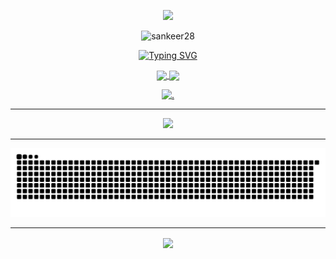 

<p align="center"><img src="https://media.giphy.com/media/hvRJCLFzcasrR4ia7z/giphy.gif" width="45"></p>
<p align="center"> <img src="https://komarev.com/ghpvc/?username=sankeer28&label=Profile%20views&color=lightgrey&style=for-the-badge&label=PROFILE+VIEWS" alt="sankeer28" /> </p>

<meta name="google-site-verification" content="I0I3xj2yNnKMDNCW7vMHH_msME4KgTK5tAyx-msz7AI" />
<p align="center">
<a href="https://git.io/typing-svg"><img src="https://readme-typing-svg.demolab.com?font=Fira+Code&weight=100&size=27&pause=1000&color=1CC500&center=true&random=false&width=435&lines=Computer+Science+undergrad;Programmer;Developer;Active+Learner" alt="Typing SVG" /></a>
</p>


<!--- gif
<div style="display: flex; justify-content: space-between;">
    <img src="https://giffiles.alphacoders.com/180/1808.gif" alt="Image 1" >
</div>
--->


<!--- themes 
[just](https://github.com/anuraghazra/github-readme-stats/blob/master/themes/README.md) --->
<div align="center">
         <a href="https://github.com/sankeer28">
          <img height=200 align="center" src="https://github-readme-stats.vercel.app/api?username=sankeer28&show_icons=true&theme=gotham&hide_border=true&background=FFFFFF00&hide_title=true&hide_rank=true" />
        </a>
        <a href="https://github.com/sankeer28">
          <img height=200 align="center" src="https://github-readme-stats.vercel.app/api/top-langs/?username=sankeer28&layout=compact&theme=gotham&hide_border=true&background=FFFFFF00&langs_count=8" />
        </a>
        <br>
        <!--- <img src="https://github-readme-stats.vercel.app/api?username=sankeer-28&show_icons=true&theme=gotham" />--->
<!--text jokes- <img src="https://readme-jokes.vercel.app/api?hideBorder&theme=cobalt&qColor=%23944bcc&aColor=%23bbdb51" alt="Jokes Card" />--->



<!--  ![Current UTC time](https://jojoee.jojoee.com/api/utcnowgif?utcnowhideBorder&theme=cobalt&qColor=%23944bcc&aColor=%23bbdb51)-->
<!--matrix--  <img src="https://user-images.githubusercontent.com/40064496/120735130-6c9e2300-c4c0-11eb-8346-94429163466a.gif">--->
 [![.](https://github-readme-streak-stat-kpt1fu2j0-sankeer28s-projects.vercel.app?user=sankeer28&theme=gotham&hide_border=true)](https://git.io/streak-stats)
</div>

<hr>

<p align="center">
  <a href="https://github.com/sankeer28">
    <img src="https://skillicons.dev/icons?i=c,vim,html,css,arch,python,js,arduino,bash,discordjs,electron,elixir,emacs,figma,git,github,latex,ps,powershell,vscode,windows,ubuntu,linux,haskell,rust,pycharm,ai,bots,blender,npm" />
  </a>
</p>
<hr>
<p align="center"><img src="https://raw.githubusercontent.com/sankeer28/sankeer28/manual-run-output/docker/github-contribution-grid-snake-dark.svg" ></p>

<hr>


<div align="center">
         <a href="https://github.com/sankeer28">
          <img height=200 align="center" src="https://github-profile-trophy.vercel.app/?username=sankeer28&theme=nord&no-bg=true" />
        </a>
</div>






